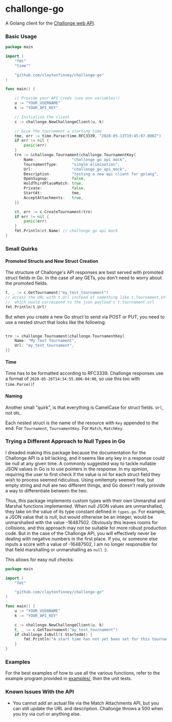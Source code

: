 # challonge-go

A Golang client for the [Challonge web API](https://api.challonge.com/v1).

### Basic Usage
```go
package main

import (
    "fmt"
    "time""

    "github.com/claytonfinney/challonge-go"
)

func main() {

    // Provide your API creds (use env variables!)
    u := "YOUR_USERNAME"
    k := "YOUR_API_KEY"

    // Initialize the client
    c := challonge.NewChallongeClient(u, k)

    // Give the tournament a starting time
    tme, err := time.Parse(time.RFC3339, "2020-05-13T19:45:07.000Z")
    if err != nil {
        panic(err)    
    }
	trn := &challonge.Tournament{challonge.TournamentKey{
		Name:                "challonge go api mock",
		TournamentType:      "single elimination",
		Url:                 "challonge_go_api_mock",
		Description:         "testing a new api client for golang",
		OpenSignup:          false,
		HoldThirdPlaceMatch: true,
		Private:             false,
		StartAt:             tme,
		AcceptAttachments:   true,
	}}

	ct, err := c.CreateTournament(trn)
	if err != nil {
		panic(err)
	}
    fmt.Println(ct.Name) // challonge go api mock
}

```

### Small Quirks

#### Promoted Structs and New Struct Creation

The structure of Challonge's API responses are best served with promoted struct fields in Go. In the case of any GETs, you don't need to worry about the promoted fields.

```go
t, _ := c.GetTournament("my_test_tournament")
// access the URL with t.Url instead of something like t.Tournament.Url,
//  which would correspond to the json payload's t.tournament.url
fmt.Println(t.Url) 
```

But when you create a new Go struct to send via POST or PUT, you need to use a nested struct that looks like the following:
```go

trn := challonge.Tournament{challonge.TournamentKey{
    Name: "My Test Tournament",
    Url: "my_test_tournament",
}}
```

#### Time

Time has to be formatted according to RFC3339. Challonge responses use a format of `2020-05-26T14:34:55.806-04:00`, so use this too with `time.Parse()`!

#### Naming

Another small "quirk", is that everything is CamelCase for struct fields. `Url`, not `URL`.

Each nested struct is the name of the resource with `Key` appended to the end. For `Tournament`, `TournamentKey`. For `Match`, `MatchKey`.

### Trying a Different Approach to Null Types in Go

I dreaded making this package because the documentation for the Challonge API is a bit lacking, and it seems like any key in a response could be null at any given time. A commonly suggested way to tackle nullable JSON values in Go is to use pointers in the response. In my opinion, requiring the user to first check if the value is nil for each struct field they wish to process seemed ridiculous. Using omitempty seemed fine, but empty string and null are two different things, and Go doesn't really provide a way to differentiate between the two.

Thus, this package implements custom types with their own Unmarshal and Marshal functions implemented. When null JSON values are unmarshalled, they take on the value of its type constant defined in `types.go`. For example, a JSON value that is null, but would otherwise be an integer, would be unmarshalled with the value -16487502. Obviously this leaves rooms for collisions, and this approach may not be suitable for more robust production code. But in the case of the Challonge API, you will effectively never be dealing with negative numbers in the first place. If you, or someone else inputs a score with a value of -16487502, I am no longer responsible for that field marshalling or unmarshalling as `null` :).

This allows for easy null checks:

```go
package main

import (
    "fmt"

    "github.com/claytonfinney/challonge-go"
)

func main() {
    u := "YOUR_USERNAME"
    k := "YOUR_API_KEY"

    c := challonge.NewChallongeClient(u, k)
    t, _ := c.GetTournament("my_test_tournament")
    if challonge.IsNull(t.StartedAt) {
        fmt.Println("A start time has not yet been set for this tournament.")
    }
}
```

### Examples

For the best examples of how to use all the various functions, refer to the example program provided in [examples/](https://github.com/claytonfinney/challonge-go/tree/master/examples), then the unit tests.

### Known Issues With the API
* You cannot add an actual file via the Match Attachments API, but you can still update the URL and description. Challonge throws a 500 when you try via curl or anything else.
